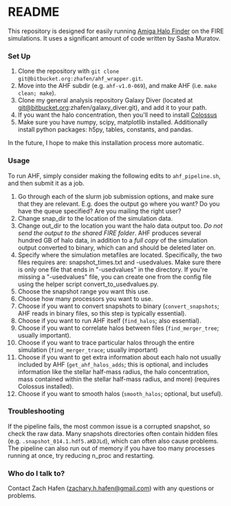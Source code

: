 # README #

This repository is designed for easily running [Amiga Halo Finder](http://popia.ft.uam.es/AHF/Documentation.html) on the FIRE simulations.
It uses a significant amount of code written by Sasha Muratov.

### Set Up ###

1. Clone the repository with `git clone git@bitbucket.org:zhafen/ahf_wrapper.git`.
2. Move into the AHF subdir (e.g. `ahf-v1.0-069`), and make AHF (i.e. `make clean; make`).
3. Clone my general analysis repository Galaxy Diver (located at git@bitbucket.org:zhafen/galaxy_diver.git), and add it to your path.
4. If you want the halo concentration, then you'll need to install [Colossus](http://www.benediktdiemer.com/code/colossus/)
5. Make sure you have numpy, scipy, matplotlib installed.  Additionally install python packages: h5py, tables, constants, and pandas.

In the future, I hope to make this installation process more automatic.

### Usage ###

To run AHF, simply consider making the following edits to `ahf_pipeline.sh`, and then submit it as a job.

1. Go through each of the slurm job submission options, and make sure that they are relevant. E.g. does the output go where you want? Do you have the queue specified? Are you mailing the right user?
2. Change snap_dir to the location of the simulation data.
3. Change out_dir to the location you want the halo data output too. *Do not send the output to the shared FIRE folder*. AHF produces several hundred GB of halo data, in addition to a *full copy* of the simulation output converted to binary, which can and should be deleted later on.
4. Specify where the simulation metafiles are located.  Specifically, the two files requires are: snapshot_times.txt and <config>-usedvalues.  Make sure there is only one file that ends in "-usedvalues" in the directory.  If you're missing a "-usedvalues" file, you can create one from the config file using the helper script convert_to_usedvalues.py.
5. Choose the snapshot range you want this use.
6. Choose how many processors you want to use.
7. Choose if you want to convert snapshots to binary (`convert_snapshots`; AHF reads in binary files, so this step is typically essential).
8. Choose if you want to run AHF itself (`find_halos`; also essential).
9. Choose if you want to correlate halos between files (`find_merger_tree`; usually important).
10. Choose if you want to trace particular halos through the entire simulation (`find_merger_trace`; usually important)
11. Choose if you want to get extra information about each halo not usually included by AHF (`get_ahf_halos_adds`; this is optional, and includes information like the stellar half-mass radius, the halo concentration, mass contained within the stellar half-mass radius, and more) (requires Colossus installed).
12. Choose if you want to smooth halos (`smooth_halos`; optional, but useful).

### Troubleshooting ###
If the pipeline fails, the most common issue is a corrupted snapshot, so check the raw data. Many snapshots directories often contain hidden files (e.g. `.snapshot_014.1.hdf5.aKDJLd`), which can often also cause problems. The pipeline can also run out of memory if you have too many processes running at once, try reducing n_proc and restarting.

### Who do I talk to? ###

Contact Zach Hafen (zachary.h.hafen@gmail.com) with any questions or problems.
